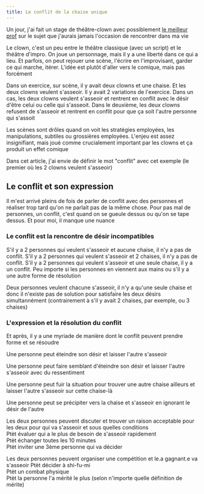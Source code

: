 ```yaml
---
title: Le conflit de la chaise unique
---
```


Un jour, j'ai fait un stage de théâtre-clown avec possiblement [le meilleur prof](https://www.association-tedua.fr/) sur le sujet que j'aurais jamais l'occasion de rencontrer dans ma vie

Le clown, c'est un peu entre le théâtre classique (avec un script) et le théâtre d'impro. On joue un personnage, mais il y a une liberté dans ce qui a lieu. Et parfois, on peut rejouer une scène, l'écrire en l'improvisant, garder ce qui marche, itérer. L'idée est plutôt d'aller vers le comique, mais pas forcément

Dans un exercice, sur scène, il y avait deux clowns et une chaise. Et les deux clowns veulent s'asseoir. Il y avait 2 variations de l'exercice. Dans un cas, les deux clowns veulent s'asseoir et rentrent en conflit avec le désir d'être celui ou celle qui s'asseoit. Dans le deuxième, les deux clowns refusent de s'asseoir et rentrent en conflit pour que ça soit l'autre personne qui s'assoit

Les scènes sont drôles quand on voit les stratégies employées, les manipulations, subtiles ou grossières employées. L'enjeu est assez insignifiant, mais joué comme crucialement important par les clowns et ça produit un effet comique

Dans cet article, j'ai envie de définir le mot "conflit" avec cet exemple (le premier où les 2 clowns veulent s'asseoir)


## Le conflit et son expression

Il m'est arrivé pleins de fois de parler de conflit avec des personnes et réaliser trop tard qu'on ne parlait pas de la même chose. Pour pas mal de personnes, un conflit, c'est quand on se gueule dessus ou qu'on se tape dessus. Et pour moi, il manque une nuance


### Le conflit est la rencontre de désir incompatibles

S'il y a 2 personnes qui veulent s'asseoir et aucune chaise, il n'y a pas de conflit. S'il y a 2 personnes qui veulent s'asseoir et 2 chaises, il n'y a pas de conflit. S'il y a 2 personnes qui veulent s'asseoir et une seule chaise, il y a un conflit. Peu importe si les personnes en viennent aux mains ou s'il y a une autre forme de résolution

Deux personnes veulent chacune s'asseoir, il n'y a qu'une seule chaise et donc il n'existe pas de solution pour satisfaire les deux désirs simultannément (contrairement à s'il y avait 2 chaises, par exemple, ou 3 chaises)


### L'expression et la résolution du conflit

Et après, il y a une myriade de manière dont le conflit peuvent prendre forme et se résoudre

Une personne peut éteindre son désir et laisser l'autre s'asseoir

Une personne peut faire semblant d'éteindre son désir et laisser l'autre s'asseoir avec du ressentiment

Une personne peut fuir la situation pour trouver une autre chaise ailleurs et laisser l'autre s'asseoir sur cette chaise-là

Une personne peut se précipiter vers la chaise et s'asseoir en ignorant le désir de l'autre

Les deux personnes peuvent discuter et trouver un raison acceptable pour les deux pour qui va s'asseoir et sous quelles conditions\
Ptèt évaluer qui a le plus de besoin de s'asseoir rapidement\
Ptèt échanger toutes les 10 minutes\
Ptèt inviter une 3ème personne qui va décider

Les deux personnes peuvent organiser une compétition et le.a gagnant.e va s'asseoir
Ptèt décider à shi-fu-mi\
Ptèt un combat physique\
Ptèt la personne l'a mérité le plus (selon n'importe quelle définition de mérite)






